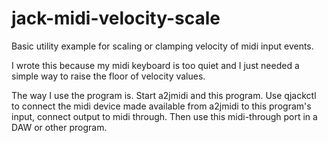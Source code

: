 # jack-midi-velocity-scale
Basic utility example for scaling or clamping velocity of midi input events.

I wrote this because my midi keyboard is too quiet and I just needed a simple way to raise the floor of velocity values.

The way I use the program is.
Start a2jmidi and this program. Use qjackctl to connect the midi device made available from a2jmidi to this program's input, connect output to midi through.
Then use this midi-through port in a DAW or other program.
